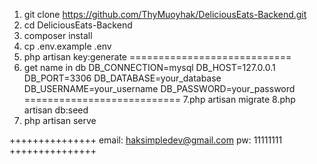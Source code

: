1. git clone https://github.com/ThyMuoyhak/DeliciousEats-Backend.git
2. cd DeliciousEats-Backend
3. composer install
4. cp .env.example .env
5. php artisan key:generate
============================
6.  get name in db
    DB_CONNECTION=mysql
    DB_HOST=127.0.0.1
    DB_PORT=3306
    DB_DATABASE=your_database
    DB_USERNAME=your_username
    DB_PASSWORD=your_password
===========================
7.php artisan migrate
8.php artisan db:seed
9. php artisan serve

+++++++++++++++
email: haksimpledev@gmail.com
pw: 11111111
+++++++++++++++
